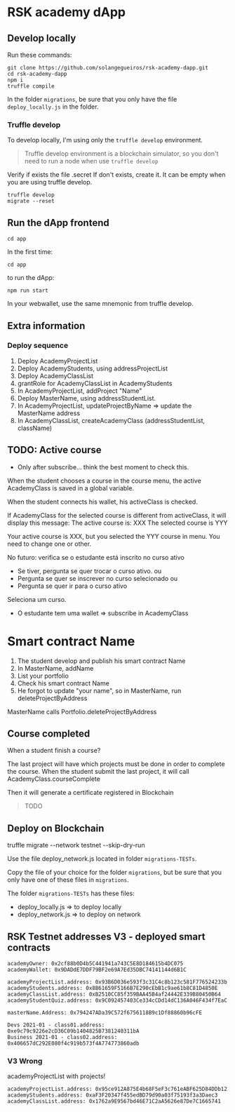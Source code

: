 # RSK academy dApp


## Develop locally

Run these commands:

```shell
git clone https://github.com/solangegueiros/rsk-academy-dapp.git
cd rsk-academy-dapp
npm i
truffle compile
```

In the folder `migrations`, be sure that you only have the file `deploy_locally.js` in the folder.

### Truffle develop
To develop locally, I'm using only the `truffle develop` environment.

> Truffle develop environment is a blockchain simulator, so you don't need to run a node when use `truffle develop` 

Verify if exists the file .secret
If don't exists, create it. It can be empty when you are using truffle develop. 

```shell
truffle develop
migrate --reset
```

## Run the dApp frontend

```shell
cd app
```

In the first time:

```shell
cd app
```

to run the dApp:

```shell
npm run start
```

In your webwallet, use the same mnemonic from truffle develop.

## Extra information

### Deploy sequence

1. Deploy AcademyProjectList
2. Deploy AcademyStudents, using addressProjectList
3. Deploy AcademyClassList 
4. grantRole for AcademyClassList in AcademyStudents
5. In AcademyProjectList, addProject "Name"
6. Deploy MasterName, using addressStudentList. 
7. In AcademyProjectList, updateProjectByName => update the MasterName address
8. In AcademyClassList, createAcademyClass (addressStudentList, className)

## TODO: Active course

- Only after subscribe... think the best moment to check this.

When the student chooses a course in the course menu, the active AcademyClass is saved in a global variable.

When the student connects his wallet, his activeClass is checked.

If AcademyClass for the selected course is different from activeClass, it will display this message:
The active course is: XXX
The selected course is YYY

Your active course is XXX, but you selected the YYY course in menu.
You need to change one or other.


No futuro: 
verifica se o estudante está inscrito no curso ativo
  - Se tiver, pergunta se quer trocar o curso ativo.
ou
- Pergunta se quer se inscrever no curso selecionado
ou
- Pergunta se quer ir para o curso ativo

Seleciona um curso.
- O estudante tem uma wallet => subscribe in AcademyClass

# Smart contract Name

1. The student develop and publish his smart contract Name 
2. In MasterName, addName 
4. List your portfolio
5. Check his smart contract Name
6. He forgot to update "your name", so in MasterName, run deleteProjectByAddress

MasterName calls Portfolio.deleteProjectByAddress


## Course completed

When a student finish a course?

The last project will have which projects must be done in order to complete the course.
When the student submit the last project, it will call AcademyClass.courseComplete

Then it will generate a certificate registered in Blockchain

> TODO


## Deploy on Blockchain
truffle migrate --network testnet --skip-dry-run

Use the file deploy_network.js located in folder `migrations-TESTs`.

Copy the file of your choice for the folder `migrations`, 
but be sure that you only have one of these files in `migrations`.

The folder `migrations-TESTs` has these files:
- deploy_locally.js => to deploy locally
- deploy_network.js => to deploy on network

## RSK Testnet addresses V3 - deployed smart contracts




```
academyOwner: 0x2cf88b0D4b5C441941a743C5E8D184615b4DC075
academyWallet: 0x9DADdE7DDF79BF2e69A7Ed35DBC74141144d6B1C

academyProjectList.address: 0x93B6D036e593f3c31C4c8b123c581F776524233b
academyStudents.address: 0x8B61659F5166B7E290cEbB1c9ae61b8C81D4850E
academyClassList.address: 0xB2510CC85f359BAA45B4af24442E339B80450B64
academyStudentQuiz.address: 0x9C092457403Ce334cCDd14dC136A046F434f7EaC

masterName.Address: 0x794247ADa39C572f6756118B9c1Df88860b96cFE

Devs 2021-01 - class01.address: 0xe9c79c9226e2cD36C09b1404825B7381240311bA
Business 2021-01 - class02.address: 0x406657dC292E080f4c919b573f4A774773860adb
```


### V3 Wrong

academyProjectList with projects!

```
academyProjectList.address: 0x95ce912A875E4b68F5eF3c761eABF625D84DDb12 
academyStudents.address: 0xaF3F20347f455edBD79d90a03f75193f3a3Daec3
academyClassList.address: 0x1762a9E9567bd46E71C2aA5626e87De7C1665741
```